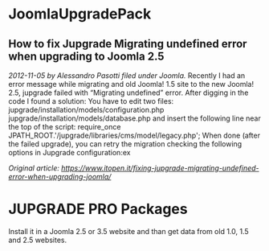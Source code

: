 # JoomlaUpgradePack


## How to fix Jupgrade Migrating undefined error when upgrading to Joomla 2.5
*2012-11-05 by Alessandro Pasotti filed under Joomla.*
Recently I had an error message while migrating and old Joomla! 1.5 site to the new Joomla! 2.5, jupgrade failed with “Migrating undefined” error. 
After digging in the code I found a solution: You have to edit two files: 
jupgrade/installation/models/configuration.php 
jupgrade/installation/models/database.php 
and insert the following line near the top of the script: 
require_once JPATH_ROOT.'/jupgrade/libraries/cms/model/legacy.php'; 
When done (after the failed upgrade), you can retry the migration checking the following options in Jupgrade configuration:ex

*Original article: https://www.itopen.it/fixing-jupgrade-migrating-undefined-error-when-upgrading-joomla/*


# JUPGRADE PRO Packages

Install it in a Joomla 2.5 or 3.5 website and than get data from old 1.0, 1.5 and 2.5 websites.
